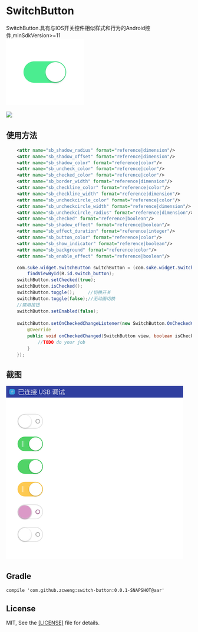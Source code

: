 # SwitchButton
SwitchButton.具有与IOS开关控件相似样式和行为的Android控件,minSdkVersion>=11<br>
![](21879.gif)

![](http://qr.api.cli.im/qr?data=https%253A%252F%252Fgithub.com%252Fzcweng%252FSwitchButton%252Fblob%252Fmaster%252Fsample%252Fsample-debug.apk&level=H&transparent=false&bgcolor=%23ffffff&forecolor=%23000000&blockpixel=12&marginblock=1&logourl=&size=280&kid=cliim&key=8144f9f150d38d7d364c923d0b9c87cf)

使用方法
-------
```xml
    <attr name="sb_shadow_radius" format="reference|dimension"/>       阴影半径
    <attr name="sb_shadow_offset" format="reference|dimension"/>       阴影偏移
    <attr name="sb_shadow_color" format="reference|color"/>            阴影颜色
    <attr name="sb_uncheck_color" format="reference|color"/>           关闭颜色
    <attr name="sb_checked_color" format="reference|color"/>           开启颜色
    <attr name="sb_border_width" format="reference|dimension"/>        边框宽度
    <attr name="sb_checkline_color" format="reference|color"/>         开启指示器颜色
    <attr name="sb_checkline_width" format="reference|dimension"/>     开启指示器线宽
    <attr name="sb_uncheckcircle_color" format="reference|color"/>     关闭指示器颜色
    <attr name="sb_uncheckcircle_width" format="reference|dimension"/> 关闭指示器线宽
    <attr name="sb_uncheckcircle_radius" format="reference|dimension"/>关闭指示器半径
    <attr name="sb_checked" format="reference|boolean"/>               是否选中
    <attr name="sb_shadow_effect" format="reference|boolean"/>         是否启用阴影
    <attr name="sb_effect_duration" format="reference|integer"/>       动画时间，默认300ms
    <attr name="sb_button_color" format="reference|color"/>            按钮颜色
    <attr name="sb_show_indicator" format="reference|boolean"/>        是否显示指示器，默认true：显示
    <attr name="sb_background" format="reference|color"/>              背景色，默认白色
    <attr name="sb_enable_effect" format="reference|boolean"/>         是否启用特效，默认true
```

```java
	com.suke.widget.SwitchButton switchButton = (com.suke.widget.SwitchButton)
	    findViewById(R.id.switch_button);
	switchButton.setChecked(true);
	switchButton.isChecked();
	switchButton.toggle();     //切换开关
	switchButton.toggle(false);//无动画切换
	//禁用按钮
	switchButton.setEnabled(false);

	switchButton.setOnCheckedChangeListener(new SwitchButton.OnCheckedChangeListener() {
		@Override
		public void onCheckedChanged(SwitchButton view, boolean isChecked) {
			//TODO do your job
		}
	});

``` 


截图
-------
![](device-capture.png)


Gradle
-------
```grovvy
compile 'com.github.zcweng:switch-button:0.0.1-SNAPSHOT@aar'
```

License
-------
MIT, See the <a href="https://github.com/zcweng/SwitchButton/LICENSE">[LICENSE]</a> file for details.
